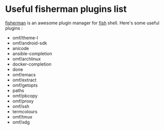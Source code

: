 # Useful fisherman plugins list

[fisherman](http://fisherman.sh) is an awesome plugin manager for [fish](http://fish.sh) shell. Here's some useful plugins :

- omf/theme-l
- omf/android-sdk
- anicode
- ansible-completion
- omf/archlinux
- docker-completion
- done
- omf/emacs
- omf/extract
- omf/getopts
- paths
- omf/pbcopy
- omf/proxy
- omf/ssh
- termcolours
- omf/tmux
- omf/xdg
